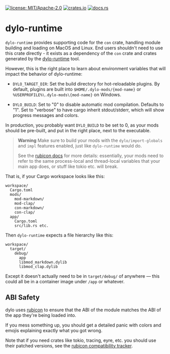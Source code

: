 [![license: MIT/Apache-2.0](https://img.shields.io/badge/license-MIT%2FApache--2.0-blue.svg)](LICENSE-MIT)
[![crates.io](https://img.shields.io/crates/v/dylo-runtime.svg)](https://crates.io/crates/dylo-runtime)
[![docs.rs](https://docs.rs/dylo-runtime/badge.svg)](https://docs.rs/dylo-runtime)

# dylo-runtime

`dylo-runtime` provides supporting code for the `con` crate, handling module building and loading on MacOS and Linux. End users shouldn't need to use this crate directly - it exists as a dependency of the `con` crate and crates generated by the [dylo-runtime](https://crates.io/crates/dylo-runtime) tool.

However, this is the right place to learn about environment variables that will impact the
behavior of dylo-runtime:

* `DYLO_TARGET_DIR`: Set the build directory for hot-reloadable plugins. By default, plugins are built into `$HOME/.dylo-mods/{mod-name}` or `%USERPROFILE%\.dylo-mods\{mod-name}` on Windows.

* `DYLO_BUILD`: Set to "0" to disable automatic mod compilation. Defaults to "1".
  Set to "verbose" to have cargo inherit stdout/stderr, which will show progress messages
  and colors.

In production, you probably want `DYLO_BUILD` to be set to 0, as your mods
should be pre-built, and put in the right place, next to the executable.

> **Warning**
> Make sure to build your mods with the `dylo/import-globals` and `impl`
> features enabled, just like `dylo-runtime` would do.
>
> See the [rubicon docs](https://crates.io/crates/rubicon) for more details: essentially, your
> mods need to refer to the same process-local and thread-local variables that your main app does,
> or stuff like tokio etc. will break.

That is, if your Cargo workspace looks like this:

```
workspace/
  Cargo.toml
  mods/
    mod-markdown/
    mod-clap/
    con-markdown/
    con-clap/
  app/
    Cargo.toml
    src/lib.rs etc.
```

Then `dylo-runtime` expects a file hierarchy like this:

```
workspace/
  target/
    debug/
      app
      libmod_markdown.dylib
      libmod_clap.dylib
```

Except it doesn't actually need to be in `target/debug/` of anywhere — this could all be
in a container image under `/app` or whatever.

## ABI Safety

dylo uses [rubicon](https://github.com/bearcove/rubicon) to ensure that the ABI of the
module matches the ABI of the app they're being loaded into.

If you mess something up, you should get a detailed panic with colors and emojis explaining
exactly what you got wrong.

Note that if you need crates like tokio, tracing, eyre, etc. you should use their
patched versions, see the [rubicon compatibility tracker](https://github.com/bearcove/rubicon/issues/3).
